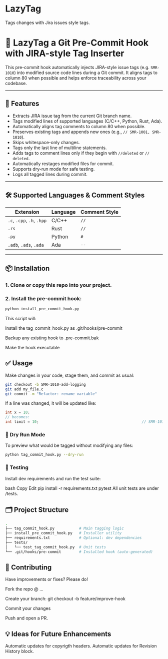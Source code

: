 # LazyTag
 Tags changes with Jira issues style tags. 

# 🔖 LazyTag a Git Pre-Commit Hook with JIRA-style Tag Inserter

This pre-commit hook automatically injects JIRA-style issue tags (e.g. `SMR-1010`) into modified source code lines during a Git commit. It aligns tags to column 80 when possible and helps enforce traceability across your codebase.

---

## 🚀 Features

- Extracts JIRA issue tag from the current Git branch name.
- Tags modified lines of supported languages (C/C++, Python, Rust, Ada).
- Automatically aligns tag comments to column 80 when possible.
- Preserves existing tags and appends new ones (e.g., `// SMR-1001, SMR-1010`).
- Skips whitespace-only changes.
- Tags only the last line of multiline statements.
- Adds tags to comment lines only if they begin with `//deleted` or `// deleted`.
- Automatically restages modified files for commit.
- Supports dry-run mode for safe testing.
- Logs all tagged lines during commit.

---

## 🛠️ Supported Languages & Comment Styles

| Extension | Language | Comment Style |
|-----------|----------|----------------|
| `.c`, `.cpp`, `.h`, `.hpp` | C/C++ | `//` |
| `.rs` | Rust | `//` |
| `.py` | Python | `#` |
| `.adb`, `.ads`, `.ada` | Ada | `--` |

---

## 📦 Installation

### 1. Clone or copy this repo into your project.

### 2. Install the pre-commit hook:

```bash
python install_pre_commit_hook.py
```

This script will:

Install the tag_commit_hook.py as .git/hooks/pre-commit

Backup any existing hook to .pre-commit.bak

Make the hook executable

## ✅ Usage
Make changes in your code, stage them, and commit as usual:

``` bash
git checkout -b SMR-1010-add-logging
git add my_file.c
git commit -m "Refactor: rename variable"
```
If a line was changed, it will be updated like:

``` c
int x = 10;
// becomes:
int limit = 10;                                              // SMR-1010
```

### 🧪 Dry Run Mode
To preview what would be tagged without modifying any files:

``` bash
python tag_commit_hook.py --dry-run
```
### 🧪 Testing
Install dev requirements and run the test suite:

bash
Copy
Edit
pip install -r requirements.txt
pytest
All unit tests are under /tests.

## 🗂 Project Structure
``` bash
.
├── tag_commit_hook.py           # Main tagging logic
├── install_pre_commit_hook.py   # Installer utility
├── requirements.txt             # Optional: dev dependencies
├── tests/
│   └── test_tag_commit_hook.py  # Unit tests
└── .git/hooks/pre-commit        # Installed hook (auto-generated)
```

## 👥 Contributing

Have improvements or fixes? Please do!

Fork the repo @ ...

Create your branch: git checkout -b feature/improve-hook

Commit your changes

Push and open a PR. 

## 💡 Ideas for Future Enhancements

Automatic updates for copyrigth headers.
Automatic updates for Revision History block.